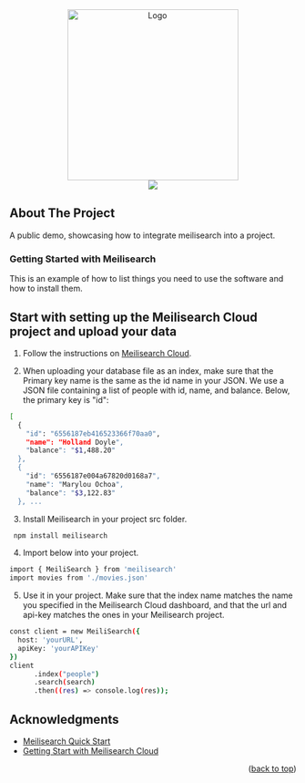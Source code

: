 <div align="center">
    <img src="https://github.com/saltify-mob/meilisearch-demo/assets/141512659/7c2d7485-3117-4970-81eb-eb15455ccc61" alt="Logo" height="300px">
</div>

<div align="center">
<img src="https://github-production-user-asset-6210df.s3.amazonaws.com/93320021/283743255-0ecf7143-f010-410b-aff8-14edc4113e43.gif" />
</div>

<!-- ABOUT THE PROJECT -->
## About The Project

A public demo, showcasing how to integrate meilisearch into a project.

### Getting Started with Meilisearch

This is an example of how to list things you need to use the software and how to install them.

## Start with setting up the Meilisearch Cloud project and upload your data

1. Follow the instructions on [Meilisearch Cloud](https://www.meilisearch.com/docs/learn/getting_started/cloud_quick_start).
   
2. When uploading your database file as an index, make sure that the Primary key name is the same as the id name in your JSON. We use a JSON file containing a list of people with id, name, and balance. Below, the primary key is "id":
```sh
[
  {
    "id": "6556187eb416523366f70aa0",
    "name": "Holland Doyle",
    "balance": "$1,488.20"
  },
  {
    "id": "6556187e004a67820d0168a7",
    "name": "Marylou Ochoa",
    "balance": "$3,122.83"
  }, ...
```
3. Install Meilisearch in your project src folder.

```sh
 npm install meilisearch

```
4. Import below into your project.

```sh
import { MeiliSearch } from 'meilisearch'
import movies from './movies.json'
```
5. Use it in your project. Make sure that the index name matches the name you specified in the Meilisearch Cloud dashboard, and that the url and api-key matches the ones in your Meilisearch project.

```sh
const client = new MeiliSearch({
  host: 'yourURL',
  apiKey: 'yourAPIKey'
})
client
      .index("people")
      .search(search)
      .then((res) => console.log(res));
```

<!-- ACKNOWLEDGMENTS -->
## Acknowledgments

* [Meilisearch Quick Start](https://www.meilisearch.com/docs/learn/getting_started/quick_start)
* [Getting Start with Meilisearch Cloud](https://www.meilisearch.com/docs/learn/getting_started/cloud_quick_start)
<p align="right">(<a href="#readme-top">back to top</a>)</p>
